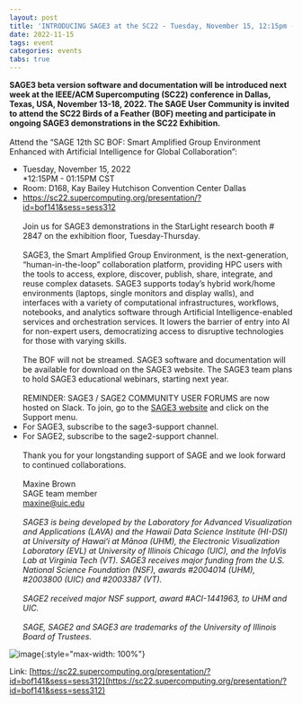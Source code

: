 ```yaml
---
layout: post
title: 'INTRODUCING SAGE3 at the SC22 - Tuesday, November 15, 12:15pm - 1:15pm'
date: 2022-11-15
tags: event
categories: events
tabs: true
---
```


<strong>SAGE3 beta version software and documentation will be introduced next week at the IEEE/ACM Supercomputing (SC22) conference in Dallas, Texas, USA, November 13-18, 2022. The SAGE User Community is invited to attend the SC22 Birds of a Feather (BOF) meeting and participate in ongoing SAGE3 demonstrations in the SC22 Exhibition.</strong><br><br>
Attend the &ldquo;SAGE 12th SC BOF: Smart Amplified Group Environment Enhanced with Artificial Intelligence for Global Collaboration&rdquo;:<br>
  * Tuesday, November 15, 2022<br>
  *12:15PM - 01:15PM CST<br>
  * Room: D168, Kay Bailey Hutchison Convention Center Dallas<br>
  * <a href="https://sc22.supercomputing.org/presentation/?id=bof141&sess=sess312">https://sc22.supercomputing.org/presentation/?id=bof141&sess=sess312</a><br><br>
Join us for SAGE3 demonstrations in the StarLight research booth # 2847 on the exhibition floor, Tuesday-Thursday.<br><br>
SAGE3, the Smart Amplified Group Environment, is the next-generation, &ldquo;human-in-the-loop&rdquo; collaboration platform, providing HPC users with the tools to access, explore, discover, publish, share, integrate, and reuse complex datasets. SAGE3 supports today&rsquo;s hybrid work/home environments (laptops, single monitors and display walls), and interfaces with a variety of computational infrastructures, workflows, notebooks, and analytics software through Artificial Intelligence-enabled services and orchestration services. It lowers the barrier of entry into AI for non-expert users, democratizing access to disruptive technologies for those with varying skills.<br><br>
The BOF will not be streamed. SAGE3 software and documentation will be available for download on the SAGE3 website. The SAGE3 team plans to hold SAGE3 educational webinars, starting next year.<br><br>
REMINDER: SAGE3 / SAGE2 COMMUNITY USER FORUMS are now hosted on Slack. To join, go to the <a href="https://sage3.sagecommons.org/">SAGE3 website</a> and click on the Support menu.<br>
  * For SAGE3, subscribe to the sage3-support channel.<br>
  * For SAGE2, subscribe to the sage2-support channel.<br><br>
Thank you for your longstanding support of SAGE and we look forward to continued collaborations.<br><br>
Maxine Brown<br>
SAGE team member<br>
<a href="mailto:maxine@uic.edu">maxine@uic.edu</a><br><br>
<i>SAGE3 is being developed by the Laboratory for Advanced Visualization and Applications (LAVA) and the Hawaii Data Science Institute (HI-DSI) at University of Hawaiʻi at Mānoa (UHM), the Electronic Visualization Laboratory (EVL) at University of Illinois Chicago (UIC), and the InfoVis Lab at Virginia Tech (VT). SAGE3 receives major funding from the U.S. National Science Foundation (NSF), awards #2004014 (UHM), #2003800 (UIC) and #2003387 (VT).<br><br>
SAGE2 received major NSF support, award #ACI-1441963, to UHM and UIC.<br><br>
SAGE, SAGE2 and SAGE3 are trademarks of the University of Illinois Board of Trustees.</i>

![image](https://www.evl.uic.edu/output/originals/sage3sticker-gray.png-srcw.jpg){:style="max-width: 100%"}


Link: [https://sc22.supercomputing.org/presentation/?id=bof141&sess=sess312](https://sc22.supercomputing.org/presentation/?id=bof141&sess=sess312)
